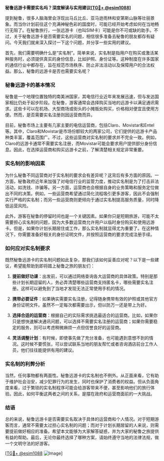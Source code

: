 **秘鲁远游卡需要实名吗？深度解读与实用建议[[TG💪+ @esim1088](https://t.me/s/esim1088)]**

提到秘鲁，很多人脑海里会浮现出马丘比丘、亚马逊雨林和安第斯山脉等壮丽景象。而当你计划前往这个充满神秘色彩的国度时，可能已经开始考虑如何在当地畅行无阻了。在秘鲁旅行，一张远游卡（也叫SIM卡）可能是你不可或缺的助手。不过，关于秘鲁远游卡是否需要实名的问题，相信很多准备去秘鲁的朋友都存有疑问。今天我们就来深入探讨一下这个问题，并分享一些实用的建议。

首先，我们需要明确什么是“实名制”。简单来说，实名制是指用户在购买或激活某种服务时，必须提供真实的身份信息，比如护照、身份证等。这种制度在许多国家的通信行业中都存在，旨在规范市场秩序、防止非法活动以及保障用户的合法权益。那么，秘鲁的远游卡是否也需要实名呢？

### 秘鲁远游卡的基本情况

秘鲁是一个地理位置独特的南美洲国家，其电信行业近年来发展迅速，但与发达国家相比仍处于起步阶段。在秘鲁，游客通常会选择购买当地的远游卡以满足通讯需求。这些卡可以在机场、大型商场或街头的小摊贩处购买，价格相对便宜且使用方便。然而，是否需要实名注册则因运营商而异。

目前，秘鲁市场上主要有几家主要的电信运营商，包括Claro、Movistar和Entel等。其中，Claro和Movistar是市场份额较大的两家公司，它们提供的远游卡产品种类丰富，覆盖范围广。不过，这些运营商对实名制的要求并不完全一致。例如，Claro的远游卡通常不需要实名注册，而Movistar可能会要求用户提供部分身份信息。因此，在选择运营商和购买远游卡之前，了解清楚相关规定非常重要。

### 实名制的影响因素

为什么秘鲁不同运营商对于实名制的要求会有差异呢？这背后有多方面的原因。一方面，秘鲁政府近年来加强了对电信行业的监管力度，推动实名制是为了打击非法活动，如洗钱、诈骗等。另一方面，运营商也会根据自身的业务策略和服务定位做出不同的决策。例如，一些运营商希望通过简化流程吸引更多游客，因此不会强制实行严格的实名制；而另一些运营商则更倾向于通过实名制提高服务质量，同时降低运营风险。

此外，游客在秘鲁的停留时间也是一个关键因素。如果你只是短期旅游，可能不太需要担心实名制的问题，因为大多数运营商允许用户以临时身份购买和使用远游卡。但是，如果你计划长期居住或工作，那么实名制就显得尤为重要了。在这种情况下，你需要准备好相关的身份证明文件，并按照运营商的要求完成注册手续。

### 如何应对实名制要求

既然秘鲁远游卡的实名制问题如此复杂，那我们该如何妥善应对呢？以下是一些建议，希望能帮助到即将踏上秘鲁之旅的朋友们：

1. **提前做好功课**：出发前，可以通过网络查询各大运营商的具体政策。特别是那些计划长期逗留的人，务必弄清楚哪些运营商支持匿名卡，哪些需要实名注册。这样可以避免到了当地才发现无法正常使用手机的情况。

2. **携带必要证件**：如果确实需要实名注册，记得随身携带有效的护照或其他官方身份证明文件。虽然不一定每次都需要出示，但以防万一还是带上为好。

3. **选择合适的运营商**：根据自己的实际需求挑选最适合的运营商。比如，如果你只是想快速解决通讯问题，可以选择不需要实名注册的运营商；如果你需要稳定的服务，则可以考虑稍微麻烦一点但信誉良好的运营商。

4. **灵活调整计划**：有时候，即使事先做了充分准备，也可能遇到意想不到的情况。这时候不要慌张，可以尝试联系当地的朋友帮忙或者咨询酒店前台工作人员，他们往往能提供有用的建议。

### 实名制的利弊分析

当然，任何事物都有两面性。秘鲁远游卡的实名制也不例外。从正面来看，它有助于维护社会治安，减少犯罪行为的发生，同时也保护了消费者的权益。但从负面角度来看，过于繁琐的实名制程序可能会给游客带来不便，甚至影响他们的旅行体验。因此，如何平衡这两者之间的关系，是摆在政府和运营商面前的一大挑战。

### 结语

总的来说，秘鲁远游卡是否需要实名取决于具体的运营商和个人情况。对于短期游客而言，通常不需要太过担心实名制的问题；而对于计划长期居留的人来说，则需要提前做好相应的准备。希望本文能够为大家解答疑惑，并为大家的秘鲁之旅提供有益的帮助。最后，无论你最终选择了哪种方案，请始终遵守当地的法律法规，做一个文明守法的好游客。

[[TG💪+ @esim1088](https://t.me/s/esim1088) ![Image](https://i.postimg.cc/4NQfJmqS/Snipaste-2025-05-13-00-14-12.png)]